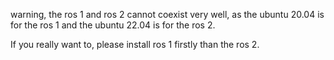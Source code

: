  warning, the ros 1 and ros 2 cannot coexist very well, as the ubuntu 20.04 is for the ros 1 and the ubuntu 22.04 is for the ros 2.

If you really want to, please install ros 1 firstly than the ros 2.
